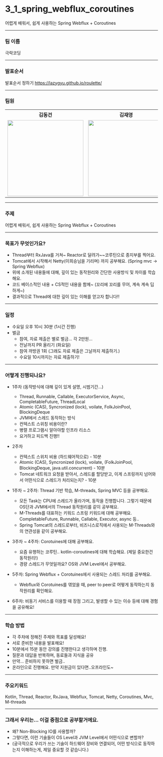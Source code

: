 # 3_1_spring_webflux_coroutines

어렵게 배워서, 쉽게 사용하는 Spring Webflux + Coroutines

---

### 팀 이름

극락코딩

---

### 발표순서

발표순서 정하기
https://lazygyu.github.io/roulette/

---

### 팀원

<table align="center">
    <th align="center">김동건</th>
    <th align="center">김재영</th>
    <th align="center">김지헌</th>
    <th align="center">정준서</th>
    <th align="center">차윤범</th>
    <tr>
        <td align="center">
            <a href="https://github.com/DongGeon0908"><img src="https://github.com/DongGeon0908.png" width="250"/></a>
        </td>
        <td align="center">
            <a href="https://github.com/jaeyeong951"><img src="https://github.com/jaeyeong951.png" width="250"/></a>
        </td>
        <td align="center">
            <a href="https://github.com/positivehun"><img src="https://github.com/positivehun.png" width="250"/></a>
        </td>
        <td align="center">
            <a href="https://github.com/sunseo18"><img src="https://github.com/sunseo18.png" width="250"/></a>
        </td>
        <td align="center">
            <a href="https://github.com/char-yb"><img src="https://github.com/char-yb.png" width="250"/></a>
        </td>
    </tr>

</table>

---

### 주제

어렵게 배워서, 쉽게 사용하는 Spring Webflux + Coroutines

---

### 목표가 무엇인가요?

- Thread부터 RxJava를 거쳐~ Reactor로 달려가~~코루틴으로 종지부를 찍어요.
- Tomcat에서 시작해서 Netty(이희승님을 기리며) 까지 공부해요. (Spring mvc -> Spring Webflux)
- 위에 소개된 내용들에 대해, 깊이 있는 동작원리와 간단한 사용방식 및 차이를 학습해요.
- 코드 베이스적인 내용 + CS적인 내용을 함께~ (꼬리에 꼬리를 무어, 계속 계속 딥하게~)
- 결과적으로 Thread에 대한 깊이 있는 이해를 얻고자 합니다!!

---

### 일정

- 수요일 오후 10시 30분 (1시간 진행)
- 벌금
  - 참여, 자료 제출은 별로 벌금... 각 2만원...
  - 전날까지 PR 올리기 (화요일)
  - 참여 까방권 1회 (그래도 자료 제출은 그날까지 제출하기.)
  - 수요일 10시까지는 자료 제출하기!

---

### 어떻게 진행되나요?

- 1주차 (동작방식에 대해 깊이 있게 설명, 시범기간...)

  - Thread, Runnable, Callable, ExecutorService, Async, CompletableFuture, ThreadLocal
  - Atomic (CAS), Syncronized (lock), voilate, FolkJoinPool, BlockingDeque
  - JVM에서 스레드 동작하는 방식
  - 컨텍스트 스위칭 비용이란?
  - 병렬 프로그램시 알아야할 인프라 리소스
  - 요거하고 피드백 진행!!

- 2주차
    - 컨텍스트 스위치 비용 (하드웨어적으로) - 10분
    - Atomic (CAS), Syncronized (lock), voilate, (FolkJoinPool, BlockingDeque, java.util.concurrent) - 10분
    - Tomcat 네트워크 요청을 받아서, 스레드를 할당받고, 이게 스프링까지 넘어와서 어떤식으로 스레드가 처리되는지? - 10분

- 1주차 ~ 2주차: Thread 기반 학습, M-threads, Spring MVC 등을 공부해요.
  - 모든 Task는 CPU에 스레드가 올라가며, 동작을 진행합니다. 그렇기 때문에 OS단과 JVM에서의 Thread 동작원리를 같이 공부해요.
  - M-Threads를 대표하는 키워드 스프링 키워드에 대해 공부해요. CompletableFuture, Runnable, Callable, Executor, async 등..
  - Spring Tomcat의 스레드로부터, 비즈니스로직에서 사용되는 M-Threads와의 연관성을 같이 공부해요.
- 3주차 ~ 4주차: Corotuines에 대해 공부해요.
  - 요즘 유행하는 코루틴.. kotlin-coroutines에 대해 학습해요. (제일 중요한건 동작원리!)
  - 경량 스레드가 무엇일까요? OS와 JVM Level에서 공부해요.
- 5주차: Spring Webflux + Corotuines에서 사용되는 스레드 처리를 공부해요.
  - Webflux와 Corotuines를 엮었을 때, peer to peer로 어떻게 동작하는지 동작원리를 확인해요.
- 6주차: 비동기 서비스를 이용할 때 장점 그리고, 발생할 수 있는 이슈 등에 대해 경험을 공유해요!

---

### 학습 방법

- 각 주차에 정해진 주제와 목표를 달성해요!
- 서로 준비한 내용을 발표해요!
- 10분에서 15분 동안 강의를 진행한다고 생각하며 진행.
- 질문과 대답을 반복하며, 동료들과 지식을 공유
- 만약... 준비하지 못하면 벌금..
- 온라인으로 진행해요. 만약 지원금이 있다면..오프라인도~

---

### 주요키워드

Kotlin, Thread, Reactor, RxJava, Webflux, Tomcat, Netty, Coroutines, Mvc, M-threads

---

### 그래서 우리는... 이걸 중점으로 공부할거에요.

- 왜? Non-Blocking IO를 사용할까?
- 그렇다면, 이런 기술들이 OS Level과 JVM Level에서 어떤식으로 변할까?
- (궁극적으로 우리가 쓰는 기술이 하드웨어 장비와 연결되어, 어떤 방식으로 동작하는지 이해하는게, 제일 중요할 것 같습니다.)
